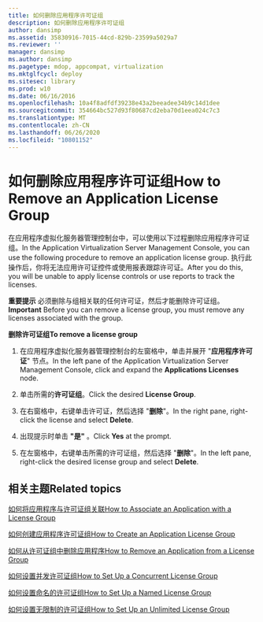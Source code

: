 ```yaml
---
title: 如何删除应用程序许可证组
description: 如何删除应用程序许可证组
author: dansimp
ms.assetid: 35830916-7015-44cd-829b-23599a5029a7
ms.reviewer: ''
manager: dansimp
ms.author: dansimp
ms.pagetype: mdop, appcompat, virtualization
ms.mktglfcycl: deploy
ms.sitesec: library
ms.prod: w10
ms.date: 06/16/2016
ms.openlocfilehash: 10a4f8adfdf39238e43a2beeadee34b9c14d1dee
ms.sourcegitcommit: 354664bc527d93f80687cd2eba70d1eea024c7c3
ms.translationtype: MT
ms.contentlocale: zh-CN
ms.lasthandoff: 06/26/2020
ms.locfileid: "10801152"
---
```

# <span data-ttu-id="0e3da-103">如何删除应用程序许可证组</span><span class="sxs-lookup"><span data-stu-id="0e3da-103">How to Remove an Application License Group</span></span>


<span data-ttu-id="0e3da-104">在应用程序虚拟化服务器管理控制台中，可以使用以下过程删除应用程序许可证组。</span><span class="sxs-lookup"><span data-stu-id="0e3da-104">In the Application Virtualization Server Management Console, you can use the following procedure to remove an application license group.</span></span> <span data-ttu-id="0e3da-105">执行此操作后，你将无法应用许可证控件或使用报表跟踪许可证。</span><span class="sxs-lookup"><span data-stu-id="0e3da-105">After you do this, you will be unable to apply license controls or use reports to track the licenses.</span></span>

<span data-ttu-id="0e3da-106">**重要提示** 必须删除与组相关联的任何许可证，然后才能删除许可证组。</span><span class="sxs-lookup"><span data-stu-id="0e3da-106">**Important** Before you can remove a license group, you must remove any licenses associated with the group.</span></span>

 

**<span data-ttu-id="0e3da-107">删除许可证组</span><span class="sxs-lookup"><span data-stu-id="0e3da-107">To remove a license group</span></span>**

1.  <span data-ttu-id="0e3da-108">在应用程序虚拟化服务器管理控制台的左窗格中，单击并展开 "**应用程序许可证**" 节点。</span><span class="sxs-lookup"><span data-stu-id="0e3da-108">In the left pane of the Application Virtualization Server Management Console, click and expand the **Applications Licenses** node.</span></span>

2.  <span data-ttu-id="0e3da-109">单击所需的**许可证组**。</span><span class="sxs-lookup"><span data-stu-id="0e3da-109">Click the desired **License Group**.</span></span>

3.  <span data-ttu-id="0e3da-110">在右窗格中，右键单击许可证，然后选择 "**删除**"。</span><span class="sxs-lookup"><span data-stu-id="0e3da-110">In the right pane, right-click the license and select **Delete**.</span></span>

4.  <span data-ttu-id="0e3da-111">出现提示时单击 **"是"** 。</span><span class="sxs-lookup"><span data-stu-id="0e3da-111">Click **Yes** at the prompt.</span></span>

5.  <span data-ttu-id="0e3da-112">在左窗格中，右键单击所需的许可证组，然后选择 "**删除**"。</span><span class="sxs-lookup"><span data-stu-id="0e3da-112">In the left pane, right-click the desired license group and select **Delete**.</span></span>

## <span data-ttu-id="0e3da-113">相关主题</span><span class="sxs-lookup"><span data-stu-id="0e3da-113">Related topics</span></span>


[<span data-ttu-id="0e3da-114">如何将应用程序与许可证组关联</span><span class="sxs-lookup"><span data-stu-id="0e3da-114">How to Associate an Application with a License Group</span></span>](how-to-associate-an-application-with-a-license-group.md)

[<span data-ttu-id="0e3da-115">如何创建应用程序许可证组</span><span class="sxs-lookup"><span data-stu-id="0e3da-115">How to Create an Application License Group</span></span>](how-to-create-an-application-license-group.md)

[<span data-ttu-id="0e3da-116">如何从许可证组中删除应用程序</span><span class="sxs-lookup"><span data-stu-id="0e3da-116">How to Remove an Application from a License Group</span></span>](how-to-remove-an-application-from-a-license-group.md)

[<span data-ttu-id="0e3da-117">如何设置并发许可证组</span><span class="sxs-lookup"><span data-stu-id="0e3da-117">How to Set Up a Concurrent License Group</span></span>](how-to-set-up-a-concurrent-license-group.md)

[<span data-ttu-id="0e3da-118">如何设置命名的许可证组</span><span class="sxs-lookup"><span data-stu-id="0e3da-118">How to Set Up a Named License Group</span></span>](how-to-set-up-a-named-license-group.md)

[<span data-ttu-id="0e3da-119">如何设置无限制的许可证组</span><span class="sxs-lookup"><span data-stu-id="0e3da-119">How to Set Up an Unlimited License Group</span></span>](how-to-set-up-an-unlimited-license-group.md)

 

 






